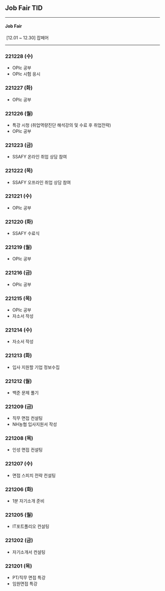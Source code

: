 ## Job Fair TID



---

#### Job Fair

​	[12.01 ~ 12.30] 잡페어

---



### 221228 (수)

- OPIc 공부
- OPIc 시험 응시



### 221227 (화)

- OPIc 공부



### 221226 (월)

- 특강 시청 (취업역량진단 해석강의 및 수료 후 취업전략)
- OPIc 공부



### 221223 (금)

- SSAFY 온라인 취업 상담 참여



### 221222 (목)

- SSAFY 오프라인 취업 상담 참여



### 221221 (수)

- OPIc 공부



### 221220 (화)

- SSAFY 수료식



### 221219 (월)

- OPIc 공부



### 221216 (금)

- OPIc 공부



### 221215 (목)

- OPIc 공부
- 자소서 작성



### 221214 (수)

- 자소서 작성



### 221213 (화)

- 입사 지원할 기업 정보수집



### 221212 (월)

- 백준 문제 풀기



### 221209 (금)

- 직무 면접 컨설팅
- NH농협 입사지원서  작성



### 221208 (목)

- 인성 면접 컨설팅



### 221207 (수)

- 면접 스피치 전략 컨설팅



### 221206 (화)

- 1분 자기소개 준비



### 221205 (월)

- IT포트폴리오 컨설팅



### 221202 (금)

- 자기소개서 컨설팅



### 221201 (목)

- PT/직무 면접 특강
- 임원면접 특강
